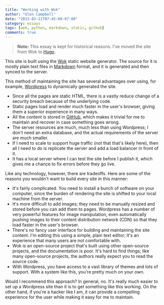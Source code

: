 ```yaml
---
title: "Working with Wok"
author: "Glen Campbell"
date: "2013-03-21T07:45:00-07:00"
category: essays
tags: [wok, python, markdown, static, github]
comments: true
---
```


> **Note:** This essay is kept for historical reasons. I've moved the
  site from Wok to [Hugo](http://gohugo.io).
  
This site is built using the [Wok](http://wok.mythmon.com) static website
generator. The source for it is mostly plain text files in
[Markdown](http://daringfireball.net/projects/markdown/) format, and it is generated and then synced to the server.

This method of maintaining the site has several advantages over using,
for example, [Wordpress](http://www.wordpress.org) to dynamically generated
the site.

* Since all the pages are static HTML, there is a vastly reduce change of
  a security breach because of the underlying code.
* Static pages load and render much faster in the user's browser,
  giving them a superior experience in many ways.
* All the content is stored in
  [GitHub](https://github.com/gecampbell/xlerb.com),
  which makes it trivial for me to maintain and recover in case something
  goes wrong.
* The server resources are much, much less than using Wordpress; I don't
  need an extra database, and the actual requirements of the server are
  much smaller.
* If I need to scale to support huge traffic (not that that's likely here),
  then all I need to do is replicate the server and add a load balancer
  in front of it.
* It has a local server where I can test the site before I publish it, which
  gives me a chance to fix errors before they go live.

Like any technology, however, there are tradeoffs. Here are some of the
reasons you wouldn't want to build every site in this manner:

* It's fairly complicated. You need to install a bunch of software on your
  computer, since the burden of rendering the site is shifted to your
  local machine from the server.
* It's more difficult to add images; they need to be manually resized and
  stored before you can add them to pages. Wordpress has a number of
  very powerful features for image manipulation, even automatically pushing
  images to their content distribution network (CDN) so that they load
  faster in the user's browser.
* There's no fancy user interface for building and maintaining the site
  content. I'm editing this using a simple, plain text editor; it's an
  experience that many users are not comfortable with.
* Wok is an open-source project that's built using other open-source
  projects, and the documentation is poor. It's hard to find things; like
  many open-source projects, the authors really expect you to read the
  source code.
* With Wordpress, you have access to a vast library of themes and lots of
  support. With a system like this, you're pretty much on your own.

Would I recommend this approach? In general, no. It's really much easier
to set up a Wordpress site than it is to get something like this working.
On the other hand, if you're a hacker like I am, it can provide a compelling
experience for the user while making it easy for me to maintain.

